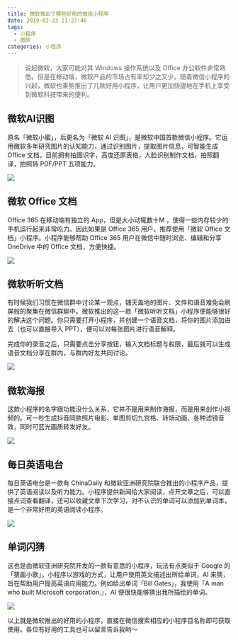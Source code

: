 ```yaml
---
title: 微软推出了哪些好用的微信小程序
date: 2019-02-23 21:27:46
tags: 
  - 小程序
  - 微软
categories: 小程序
---
```



> 说起微软，大家可能对其 Windows 操作系统以及 Office 办公软件非常熟悉。但是在移动端，微软产品的市场占有率却少之又少。随着微信小程序的兴起，微软也乘势推出了几款好用小程序，让用户更加快捷地在手机上享受到微软科技带来的便利。

## 微软AI识图

原名「微软小蜜」，后更名为「微软 AI 识图」，是微软中国首款微信小程序。它运用微软多年研究图片的认知能力，通过识别图片，提取图片信息，可智能生成 Office 文档。目前拥有拍图识字，高度还原表格，人脸识别制作文档，拍照翻译，拍照转 PDF/PPT 五项能力。

![](https://raw.githubusercontent.com/Mayandev/mayandev_blog_image/master/blog/mp-about-microsoft-1.jpg)




## 微软 Office 文档

Office 365 在移动端有独立的 App，但是大小动辄数十M ，使得一些内存较少的手机运行起来非常吃力。因此如果是 Office 365 用户，推荐使用「微软 Office 文档」小程序。小程序能够帮助 Office 365 用户在微信中随时浏览、编辑和分享 OneDrive 中的 Office 文档，方便快捷。

![](https://raw.githubusercontent.com/Mayandev/mayandev_blog_image/master/blog/mp-about-microsoft-2.jpg)



## 微软听听文档

有时候我们习惯在微信群中讨论某一观点，铺天盖地的图片、文件和语音难免会刷屏般的聚集在微信群聊中。微软推出的这一款「微软听听文档」小程序便能够很好的解决这个问题。你只需要打开小程序，并创建一个语音文档，将你的图片添加进去（也可以直接导入 PPT），便可以对每张图片进行语音解释。

完成你的录音之后，只需要点击分享按钮，输入文档标题与权限，最后就可以生成语音文档分享在群内，与群内好友共同讨论。

![](https://raw.githubusercontent.com/Mayandev/mayandev_blog_image/master/blog/mp-about-microsoft-3.jpg)

## 微软海报

这款小程序的名字跟功能没什么关系，它并不是用来制作海报，而是用来创作小视频的。可一秒生成抖音同款照片电影、单图剪切九宫格、转场动画、各种滤镜音效，同时可蓝光画质转发好友。

![](https://raw.githubusercontent.com/Mayandev/mayandev_blog_image/master/blog/mp-about-microsoft-4.jpg)



## 每日英语电台

每日英语电台是一款有 ChinaDaily 和微软亚洲研究院联合推出的小程序产品，提供了英语阅读以及听力能力。小程序提供新闻给大家阅读，点开文章之后，可以直接点词查看翻译，还可以收藏文章下次学习，对不认识的单词可以添加到单词本，是一个非常好用的英语阅读小程序。

![](https://raw.githubusercontent.com/Mayandev/mayandev_blog_image/master/blog/mp-about-microsoft-5.jpg)



## 单词闪猜

这也是由微软亚洲研究院开发的一款有意思的小程序，玩法有点类似于 Google 的 「猜画小歌」。小程序以游戏的方式，让用户使用英文描述出所给单词，AI 来猜，旨在帮助用户提高英语应用能力。例如给出单词「Bill Gates」，我使用「A man who built Microsoft corporation.」，AI 便很快能够猜出我所描绘的单词。

![](https://raw.githubusercontent.com/Mayandev/mayandev_blog_image/master/blog/mp-about-microsoft-6.jpg)


以上就是微软推出的好用的小程序，直接在微信搜索相应的小程序目名称即可获取使用。各位有好用的工具也可以留言告诉我哟～

